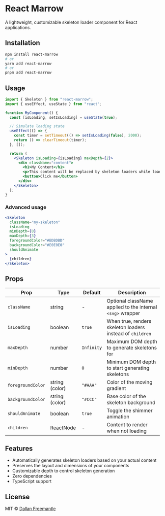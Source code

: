 # React Marrow

A lightweight, customizable skeleton loader component for React applications.

## Installation

```bash
npm install react-marrow
# or
yarn add react-marrow
# or
pnpm add react-marrow
```

## Usage

```jsx
import { Skeleton } from "react-marrow";
import { useEffect, useState } from "react";

function MyComponent() {
  const [isLoading, setIsLoading] = useState(true);

  // Simulate loading state
  useEffect(() => {
    const timer = setTimeout(() => setIsLoading(false), 2000);
    return () => clearTimeout(timer);
  }, []);

  return (
    <Skeleton isLoading={isLoading} maxDepth={2}>
      <div className="content">
        <h1>My Content</h1>
        <p>This content will be replaced by skeleton loaders while loading</p>
        <button>Click me</button>
      </div>
    </Skeleton>
  );
}
```

### Advanced usage

```jsx
<Skeleton
  className="my-skeleton"
  isLoading
  minDepth={0}
  maxDepth={3}
  foregroundColor="#BDBDBD"
  backgroundColor="#E0E0E0"
  shouldAnimate
>
  {children}
</Skeleton>
```

## Props

| Prop              | Type           | Default    | Description                                                |
| ----------------- | -------------- | ---------- | ---------------------------------------------------------- |
| `className`       | string         | -          | Optional className applied to the internal `<svg>` wrapper |
| `isLoading`       | boolean        | `true`     | When true, renders skeleton loaders instead of `children`  |
| `maxDepth`        | number         | `Infinity` | Maximum DOM depth to generate skeletons for                |
| `minDepth`        | number         | `0`        | Minimum DOM depth to start generating skeletons            |
| `foregroundColor` | string (color) | `"#AAA"`   | Color of the moving gradient                               |
| `backgroundColor` | string (color) | `"#CCC"`   | Base color of the skeleton background                      |
| `shouldAnimate`   | boolean        | `true`     | Toggle the shimmer animation                               |
| `children`        | ReactNode      | -          | Content to render when not loading                         |

## Features

- Automatically generates skeleton loaders based on your actual content
- Preserves the layout and dimensions of your components
- Customizable depth to control skeleton generation
- Zero dependencies
- TypeScript support

## License

MIT © [Dallan Freemantle](https://github.com/dalhaan)
